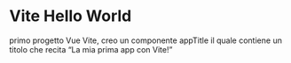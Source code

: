 # Vite Hello World

primo progetto Vue Vite, creo un componente appTitle il quale contiene un titolo che recita “La mia prima app con Vite!”


## 
